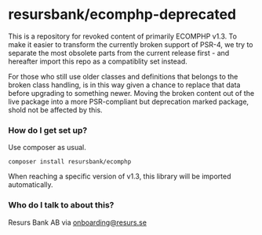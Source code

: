 # resursbank/ecomphp-deprecated #

This is a repository for revoked content of primarily ECOMPHP v1.3.
To make it easier to transform the currently broken support of PSR-4, we try to separate the most obsolete parts from the current release first - and hereafter import this repo as a compatiblity set instead.

For those who still use older classes and definitions that belongs to the broken class handling, is in this way given a chance to replace that data before upgrading to something newer. Moving the broken content out of the live package into a more PSR-compliant but deprecation marked package, shold not be affected by this.

### How do I get set up? ###

Use composer as usual.

    composer install resursbank/ecomphp

When reaching a specific version of v1.3, this library will be imported automatically.

### Who do I talk to about this? ###

Resurs Bank AB via onboarding@resurs.se
